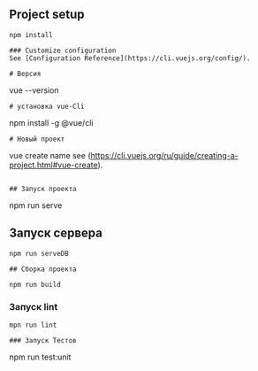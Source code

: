 ## Project setup
```
npm install

### Customize configuration
See [Configuration Reference](https://cli.vuejs.org/config/).

# Версия
```
vue --version
```
# установка vue-Cli
```
npm install -g @vue/cli
```
# Новый проект 
```
vue create name
see (https://cli.vuejs.org/ru/guide/creating-a-project.html#vue-create).
```

## Запуск проекта
```
npm run serve

## Запуск сервера
```
npm run serveDB

## Сборка проекта
```
    npm run build

### Запуск lint
```
mpn run lint 

### Запуск Тестов
```
npm run test:unit
